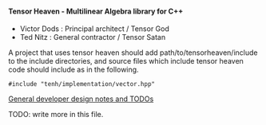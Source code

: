 #### Tensor Heaven - Multilinear Algebra library for C++

- Victor Dods : Principal architect / Tensor God
- Ted Nitz    : General contractor  / Tensor Satan

A project that uses tensor heaven should add path/to/tensorheaven/include to the
include directories, and source files which include tensor heaven code should
include as in the following.

```
#include "tenh/implementation/vector.hpp"
```

[General developer design notes and TODOs](NOTES.md)

TODO: write more in this file.
